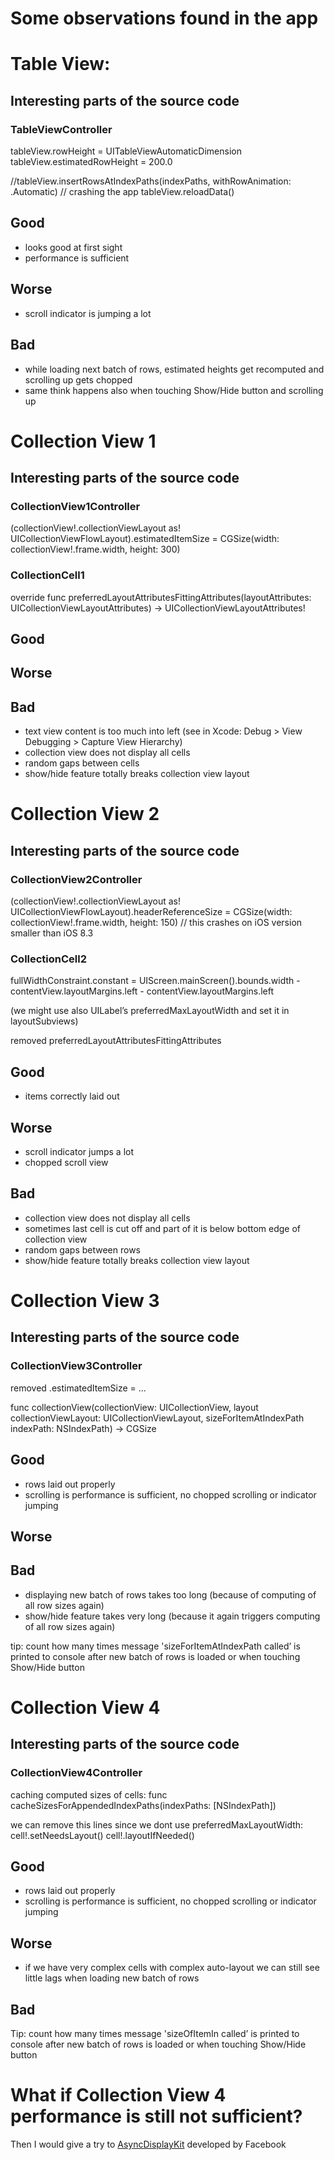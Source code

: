 # Some observations found in the app

# Table View:
## Interesting parts of the source code
### TableViewController

tableView.rowHeight = UITableViewAutomaticDimension
tableView.estimatedRowHeight = 200.0

//tableView.insertRowsAtIndexPaths(indexPaths, withRowAnimation: .Automatic) // crashing the app
tableView.reloadData()


## Good
- looks good at first sight
- performance is sufficient

## Worse
- scroll indicator is jumping a lot

## Bad
- while loading next batch of rows, estimated heights get recomputed and scrolling up gets chopped
- same think happens also when touching Show/Hide button and scrolling up


# Collection View 1
## Interesting parts of the source code
### CollectionView1Controller
(collectionView!.collectionViewLayout as! UICollectionViewFlowLayout).estimatedItemSize = CGSize(width: collectionView!.frame.width, height: 300)

### CollectionCell1
override func preferredLayoutAttributesFittingAttributes(layoutAttributes: UICollectionViewLayoutAttributes) -> UICollectionViewLayoutAttributes!

## Good

## Worse

## Bad
- text view content is too much into left (see in Xcode: Debug > View Debugging > Capture View Hierarchy)
- collection view does not display all cells
- random gaps between cells
- show/hide feature totally breaks collection view layout


# Collection View 2
## Interesting parts of the source code
### CollectionView2Controller
(collectionView!.collectionViewLayout as! UICollectionViewFlowLayout).headerReferenceSize = CGSize(width: collectionView!.frame.width, height: 150) // this crashes on iOS version smaller than iOS 8.3

### CollectionCell2
fullWidthConstraint.constant = UIScreen.mainScreen().bounds.width - contentView.layoutMargins.left - contentView.layoutMargins.left

(we might use also UILabel’s preferredMaxLayoutWidth and set it in layoutSubviews)

removed preferredLayoutAttributesFittingAttributes

## Good
- items correctly laid out

## Worse
- scroll indicator jumps a lot
- chopped scroll view

## Bad
- collection view does not display all cells
- sometimes last cell is cut off and part of it is below bottom edge of collection view
- random gaps between rows
- show/hide feature totally breaks collection view layout


# Collection View 3
## Interesting parts of the source code
### CollectionView3Controller

removed .estimatedItemSize = ...

func collectionView(collectionView: UICollectionView, layout collectionViewLayout: UICollectionViewLayout, sizeForItemAtIndexPath indexPath: NSIndexPath) -> CGSize


## Good
- rows laid out properly
- scrolling is performance is sufficient, no chopped scrolling or indicator jumping

## Worse

## Bad
- displaying new batch of rows takes too long (because of computing of all row sizes again)
- show/hide feature takes very long (because it again triggers computing of all row sizes again)

tip: count how many times message 'sizeForItemAtIndexPath called’ is printed to console after new batch of rows is loaded or when touching Show/Hide button


# Collection View 4
## Interesting parts of the source code
### CollectionView4Controller

caching computed sizes of cells:
func cacheSizesForAppendedIndexPaths(indexPaths: [NSIndexPath])

we can remove this lines since we dont use preferredMaxLayoutWidth:
cell!.setNeedsLayout()
cell!.layoutIfNeeded()

## Good
- rows laid out properly
- scrolling is performance is sufficient, no chopped scrolling or indicator jumping

## Worse
- if we have very complex cells with complex auto-layout we can still see little lags when loading new batch of rows

## Bad

Tip: count how many times message 'sizeOfItemIn called’ is printed to console after new batch of rows is loaded or when touching Show/Hide button


# What if Collection View 4 performance is still not sufficient?

Then I would give a try to [AsyncDisplayKit](http://asyncdisplaykit.org) developed by Facebook
